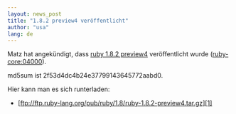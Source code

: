 ```yaml
---
layout: news_post
title: "1.8.2 preview4 veröffentlicht"
author: "usa"
lang: de
---
```


Matz hat angekündigt, dass [ruby 1.8.2 preview4][1] veröffentlicht wurde
([ruby-core:04000](ruby-core:04000)).

md5sum ist 2f53d4dc4b24e37799143645772aabd0.

Hier kann man es sich runterladen:

* [ftp://ftp.ruby-lang.org/pub/ruby/1.8/ruby-1.8.2-preview4.tar.gz][1]



[1]: ftp://ftp.ruby-lang.org/pub/ruby/1.8/ruby-1.8.2-preview4.tar.gz
